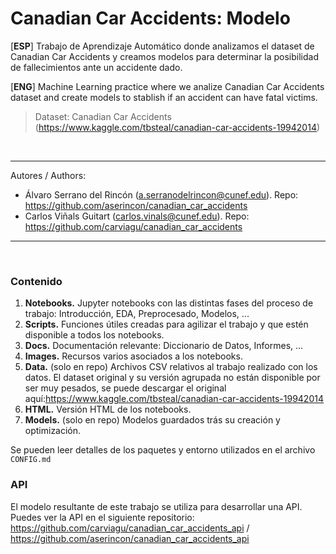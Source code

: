 # Canadian Car Accidents: Modelo

[**ESP**] Trabajo de Aprendizaje Automático donde analizamos el dataset de Canadian Car Accidents y creamos modelos para determinar la posibilidad de fallecimientos ante un accidente dado.

[**ENG**] Machine Learning practice where we analize Canadian Car Accidents dataset and create models to stablish if an accident can have fatal victims. 

> Dataset: Canadian Car Accidents (https://www.kaggle.com/tbsteal/canadian-car-accidents-19942014)

<br>

---

Autores / Authors:
* Álvaro Serrano del Rincón (a.serranodelrincon@cunef.edu). Repo: https://github.com/aserincon/canadian_car_accidents
* Carlos Viñals Guitart (carlos.vinals@cunef.edu). Repo: https://github.com/carviagu/canadian_car_accidents

---

<br>

### Contenido
1. **Notebooks.**
  Jupyter notebooks con las distintas fases del proceso de trabajo: Introducción, EDA, Preprocesado, Modelos, ...
3. **Scripts.**
  Funciones útiles creadas para agilizar el trabajo y que estén disponible a todos los notebooks. 
3. **Docs.**
  Documentación relevante: Diccionario de Datos, Informes, ...
4. **Images.**
  Recursos varios asociados a los notebooks.
5. **Data.** (solo en repo)
  Archivos CSV relativos al trabajo realizado con los datos. El dataset original y su versión agrupada no están disponible por ser muy pesados, se puede descargar el original aquí:https://www.kaggle.com/tbsteal/canadian-car-accidents-19942014 
6. **HTML.**
  Versión HTML de los notebooks. 
7. **Models.** (solo en repo)
  Modelos guardados trás su creación y optimización.


Se pueden leer detalles de los paquetes y entorno utilizados en el archivo ```CONFIG.md```
<br>

### API
El modelo resultante de este trabajo se utiliza para desarrollar una API. Puedes ver la API en el siguiente repositorio: https://github.com/carviagu/canadian_car_accidents_api /  https://github.com/aserincon/canadian_car_accidents_api

